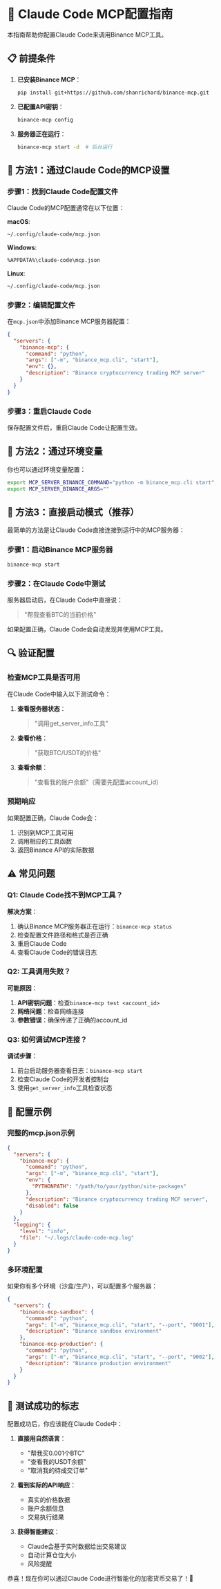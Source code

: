 # 🔧 Claude Code MCP配置指南

本指南帮助你配置Claude Code来调用Binance MCP工具。

## 📋 前提条件

1. **已安装Binance MCP**：
   ```bash
   pip install git+https://github.com/shanrichard/binance-mcp.git
   ```

2. **已配置API密钥**：
   ```bash
   binance-mcp config
   ```

3. **服务器正在运行**：
   ```bash
   binance-mcp start -d  # 后台运行
   ```

## 🎯 方法1：通过Claude Code的MCP设置

### 步骤1：找到Claude Code配置文件

Claude Code的MCP配置通常在以下位置：

**macOS**:
```bash
~/.config/claude-code/mcp.json
```

**Windows**:
```bash
%APPDATA%\claude-code\mcp.json
```

**Linux**:
```bash
~/.config/claude-code/mcp.json
```

### 步骤2：编辑配置文件

在`mcp.json`中添加Binance MCP服务器配置：

```json
{
  "servers": {
    "binance-mcp": {
      "command": "python",
      "args": ["-m", "binance_mcp.cli", "start"],
      "env": {},
      "description": "Binance cryptocurrency trading MCP server"
    }
  }
}
```

### 步骤3：重启Claude Code

保存配置文件后，重启Claude Code让配置生效。

## 🎯 方法2：通过环境变量

你也可以通过环境变量配置：

```bash
export MCP_SERVER_BINANCE_COMMAND="python -m binance_mcp.cli start"
export MCP_SERVER_BINANCE_ARGS=""
```

## 🎯 方法3：直接启动模式（推荐）

最简单的方法是让Claude Code直接连接到运行中的MCP服务器：

### 步骤1：启动Binance MCP服务器
```bash
binance-mcp start
```

### 步骤2：在Claude Code中测试

服务器启动后，在Claude Code中直接说：

> "帮我查看BTC的当前价格"

如果配置正确，Claude Code会自动发现并使用MCP工具。

## 🔍 验证配置

### 检查MCP工具是否可用

在Claude Code中输入以下测试命令：

1. **查看服务器状态**：
   > "调用get_server_info工具"

2. **查看价格**：
   > "获取BTC/USDT的价格"

3. **查看余额**：
   > "查看我的账户余额"（需要先配置account_id）

### 预期响应

如果配置正确，Claude Code会：
1. 识别到MCP工具可用
2. 调用相应的工具函数
3. 返回Binance API的实际数据

## ⚠️ 常见问题

### Q1: Claude Code找不到MCP工具？

**解决方案**：
1. 确认Binance MCP服务器正在运行：`binance-mcp status`
2. 检查配置文件路径和格式是否正确
3. 重启Claude Code
4. 查看Claude Code的错误日志

### Q2: 工具调用失败？

**可能原因**：
1. **API密钥问题**：检查`binance-mcp test <account_id>`
2. **网络问题**：检查网络连接
3. **参数错误**：确保传递了正确的account_id

### Q3: 如何调试MCP连接？

**调试步骤**：
1. 前台启动服务器查看日志：`binance-mcp start`
2. 检查Claude Code的开发者控制台
3. 使用`get_server_info`工具检查状态

## 📝 配置示例

### 完整的mcp.json示例

```json
{
  "servers": {
    "binance-mcp": {
      "command": "python",
      "args": ["-m", "binance_mcp.cli", "start"],
      "env": {
        "PYTHONPATH": "/path/to/your/python/site-packages"
      },
      "description": "Binance cryptocurrency trading MCP server",
      "disabled": false
    }
  },
  "logging": {
    "level": "info",
    "file": "~/.logs/claude-code-mcp.log"
  }
}
```

### 多环境配置

如果你有多个环境（沙盒/生产），可以配置多个服务器：

```json
{
  "servers": {
    "binance-mcp-sandbox": {
      "command": "python",
      "args": ["-m", "binance_mcp.cli", "start", "--port", "9001"],
      "description": "Binance sandbox environment"
    },
    "binance-mcp-production": {
      "command": "python", 
      "args": ["-m", "binance_mcp.cli", "start", "--port", "9002"],
      "description": "Binance production environment"
    }
  }
}
```

## 🎉 测试成功的标志

配置成功后，你应该能在Claude Code中：

1. **直接用自然语言**：
   - "帮我买0.001个BTC"
   - "查看我的USDT余额"
   - "取消我的待成交订单"

2. **看到实际的API响应**：
   - 真实的价格数据
   - 账户余额信息
   - 交易执行结果

3. **获得智能建议**：
   - Claude会基于实时数据给出交易建议
   - 自动计算仓位大小
   - 风险提醒

恭喜！现在你可以通过Claude Code进行智能化的加密货币交易了！🚀